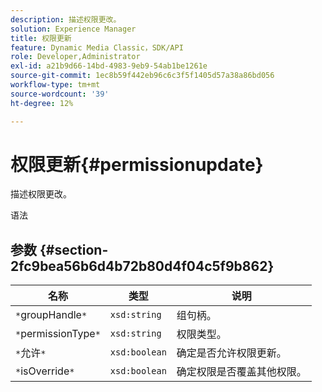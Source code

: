 ```yaml
---
description: 描述权限更改。
solution: Experience Manager
title: 权限更新
feature: Dynamic Media Classic，SDK/API
role: Developer,Administrator
exl-id: a21b9d66-14bd-4983-9eb9-54ab1be1261e
source-git-commit: 1ec8b59f442eb96c6c3f5f1405d57a38a86bd056
workflow-type: tm+mt
source-wordcount: '39'
ht-degree: 12%

---
```


# 权限更新{#permissionupdate}

描述权限更改。

语法

## 参数 {#section-2fc9bea56b6d4b72b80d4f04c5f9b862}

| 名称 | 类型 | 说明 |
|---|---|---|
| `*`groupHandle`*` | `xsd:string` | 组句柄。 |
| `*`permissionType`*` | `xsd:string` | 权限类型。 |
| `*`允许`*` | `xsd:boolean` | 确定是否允许权限更新。 |
| `*`isOverride`*` | `xsd:boolean` | 确定权限是否覆盖其他权限。 |

